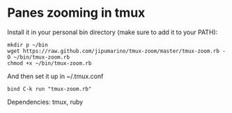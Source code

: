 # Panes zooming in tmux

Install it in your personal bin directory (make sure to add it to your PATH):

    mkdir p ~/bin
    wget https://raw.github.com/jipumarino/tmux-zoom/master/tmux-zoom.rb -O ~/bin/tmux-zoom.rb
    chmod +x ~/bin/tmux-zoom.rb

And then set it up in ~/.tmux.conf

    bind C-k run "tmux-zoom.rb"

Dependencies: tmux, ruby